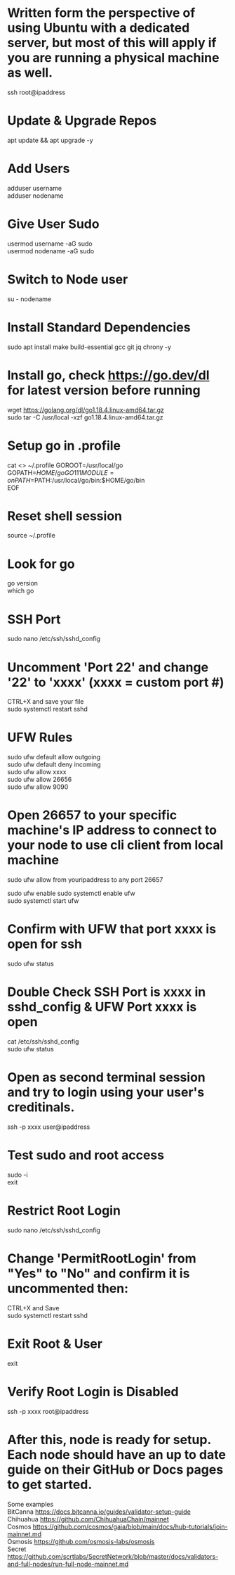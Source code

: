 # Written form the perspective of using Ubuntu with a dedicated server, but most of this will apply if you are running a physical machine as well.
ssh root@ipaddress

# Update & Upgrade Repos
apt update && apt upgrade -y

# Add Users
adduser username  
adduser nodename  

# Give User Sudo
usermod username -aG sudo  
usermod nodename -aG sudo

# Switch to Node user
su - nodename

# Install Standard Dependencies
sudo apt install make build-essential gcc git jq chrony -y

# Install go, check https://go.dev/dl for latest version before running
wget https://golang.org/dl/go1.18.4.linux-amd64.tar.gz  
sudo tar -C /usr/local -xzf go1.18.4.linux-amd64.tar.gz

# Setup go in .profile
cat <<EOF >> ~/.profile
GOROOT=/usr/local/go  
GOPATH=$HOME/go  
GO111MODULE=on  
PATH=$PATH:/usr/local/go/bin:$HOME/go/bin  
 EOF

# Reset shell session
source ~/.profile

# Look for go
go version  
which go

# SSH Port
sudo nano /etc/ssh/sshd_config

# Uncomment 'Port 22' and change '22' to 'xxxx' (xxxx = custom port #)
CTRL+X and save your file  
sudo systemctl restart sshd

# UFW Rules
sudo ufw default allow outgoing  
sudo ufw default deny incoming  
sudo ufw allow xxxx  
sudo ufw allow 26656  
sudo ufw allow 9090

# Open 26657 to your specific machine's IP address to connect to your node to use cli client from local machine
sudo ufw allow from youripaddress to any port 26657

sudo ufw enable
sudo systemctl enable ufw  
sudo systemctl start ufw

# Confirm with UFW that port xxxx is open for ssh
sudo ufw status

# Double Check SSH Port is xxxx in sshd_config & UFW Port xxxx is open
cat /etc/ssh/sshd_config  
sudo ufw status

# Open as second terminal session and try to login using your user's creditinals.
ssh -p xxxx user@ipaddress

# Test sudo and root access
sudo -i  
exit

# Restrict Root Login
sudo nano /etc/ssh/sshd_config  
 
# Change 'PermitRootLogin' from "Yes" to "No" and confirm it is uncommented then: 
CTRL+X and Save  
sudo systemctl restart sshd

# Exit Root & User
exit

# Verify Root Login is Disabled
ssh -p xxxx root@ipaddress

# After this, node is ready for setup. Each node should have an up to date guide on their GitHub or Docs pages to get started.

Some examples  
BitCanna https://docs.bitcanna.io/guides/validator-setup-guide  
Chihuahua https://github.com/ChihuahuaChain/mainnet  
Cosmos https://github.com/cosmos/gaia/blob/main/docs/hub-tutorials/join-mainnet.md  
Osmosis https://github.com/osmosis-labs/osmosis  
Secret https://github.com/scrtlabs/SecretNetwork/blob/master/docs/validators-and-full-nodes/run-full-node-mainnet.md
